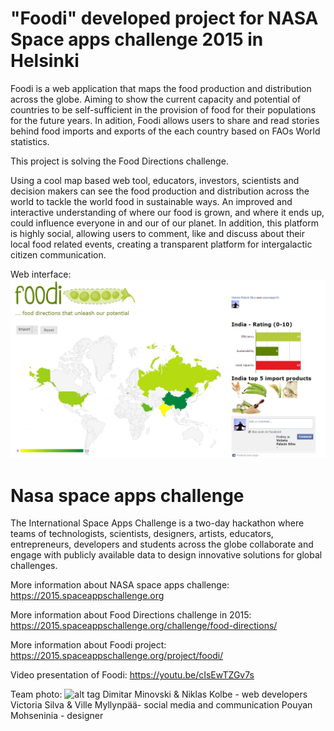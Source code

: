 # "Foodi" developed project for NASA Space apps challenge 2015 in Helsinki

Foodi is a web application that maps the food production and distribution across the globe. Aiming to show the current capacity and potential of countries to be self-sufficient in the provision of food for their populations for the future years. In adition, Foodi allows users to share and read stories behind food imports and exports of the each country based on FAOs World statistics.  

This project is solving the Food Directions challenge.

Using a cool map based web tool, educators, investors, scientists and decision makers can see the food production and distribution across the world to tackle the world food in sustainable ways. An improved and interactive understanding of where our food is grown, and where it ends up, could influence everyone in and our of our planet.
In addition, this platform is highly social, allowing users to comment, like and discuss about their local food related events, creating a transparent platform for intergalactic citizen communication.

Web interface:
![alt tag](https://github.com/dimcey/foodie/blob/master/App_Screenshot.png)

# Nasa space apps challenge
The International Space Apps Challenge is a two-day hackathon where teams of technologists, scientists, designers, artists, educators, entrepreneurs, developers and students across the globe collaborate and engage with publicly available data to design innovative solutions for global challenges.

More information about NASA space apps challenge: https://2015.spaceappschallenge.org

More information about Food Directions challenge in 2015: https://2015.spaceappschallenge.org/challenge/food-directions/

More information about Foodi project: https://2015.spaceappschallenge.org/project/foodi/

Video presentation of Foodi: https://youtu.be/cIsEwTZGv7s

Team photo:
![alt tag](https://github.com/dimcey/foodie/blob/master/Team_Img.JPG)
Dimitar Minovski & Niklas Kolbe - web developers
Victoria Silva & Ville Myllynpää- social media and communication
Pouyan Mohseninia - designer


